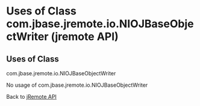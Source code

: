 # Uses of Class com.jbase.jremote.io.NIOJBaseObjectWriter (jremote API)

<PageHeader />

## Uses of Class

com.jbase.jremote.io.NIOJBaseObjectWriter

No usage of com.jbase.jremote.io.NIOJBaseObjectWriter

Back to [jRemote API](./../../README.md)
  
<PageFooter />
